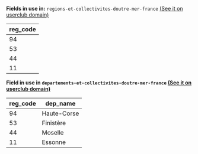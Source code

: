 **Fields in use in:** `regions-et-collectivites-doutre-mer-france` [(See it on userclub domain)](https://userclub.opendatasoft.com/explore/dataset/regions-et-collectivites-doutre-mer-france/table/)

| reg_code | 
|---|
|94|
|53|
|44|
|11|

**Field in use in `departements-et-collectivites-doutre-mer-france` [(See it on userclub domain)](https://userclub.opendatasoft.com/explore/dataset/departements-et-collectivites-doutre-mer-france/table/)**

| reg_code | dep_name |
|---|---|
|94|Haute-Corse|
|53|Finistère|
|44|Moselle|
|11|Essonne|
